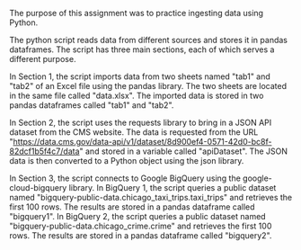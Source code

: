 The purpose of this assignment was to practice ingesting data using Python.

The python script reads data from different sources and stores it in pandas dataframes. The script has three main sections, each of which serves a different purpose.

In Section 1, the script imports data from two sheets named "tab1" and "tab2" of an Excel file using the pandas library. The two sheets are located in the same file called "data.xlsx". The imported data is stored in two pandas dataframes called "tab1" and "tab2".

In Section 2, the script uses the requests library to bring in a JSON API dataset from the CMS website. The data is requested from the URL "https://data.cms.gov/data-api/v1/dataset/8d900ef4-0571-42d0-bc8f-82dcf1b5f4c7/data" and stored in a variable called "apiDataset". The JSON data is then converted to a Python object using the json library.

In Section 3, the script connects to Google BigQuery using the google-cloud-bigquery library. In BigQuery 1, the script queries a public dataset named "bigquery-public-data.chicago_taxi_trips.taxi_trips" and retrieves the first 100 rows. The results are stored in a pandas dataframe called "bigquery1". In BigQuery 2, the script queries a public dataset named "bigquery-public-data.chicago_crime.crime" and retrieves the first 100 rows. The results are stored in a pandas dataframe called "bigquery2".
